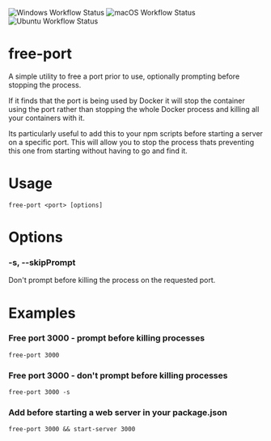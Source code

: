 ![Windows Workflow Status](https://img.shields.io/github/actions/workflow/status/MaxboDev/free-port/ci.yml?logo=windows&label=Windows)
![macOS Workflow Status](https://img.shields.io/github/actions/workflow/status/MaxboDev/free-port/ci.yml?logo=apple&label=macOS)
![Ubuntu Workflow Status](https://img.shields.io/github/actions/workflow/status/MaxboDev/free-port/ci.yml?logo=ubuntu&label=Ubuntu)


# free-port
A simple utility to free a port prior to use, optionally prompting before stopping the process.

If it finds that the port is being used by Docker it will stop the container using the port rather than stopping the whole Docker process and killing all your containers with it.

Its particularly useful to add this to your npm scripts before starting a server on a specific port. This will allow you to stop the process thats preventing this one from starting without having to go and find it.

# Usage
`free-port <port> [options]`

# Options
### -s, --skipPrompt
Don't prompt before killing the process on the requested port.

# Examples
### Free port 3000 - prompt before killing processes
`free-port 3000`

### Free port 3000 - don't prompt before killing processes
`free-port 3000 -s`

### Add before starting a web server in your package.json
`free-port 3000 && start-server 3000`
